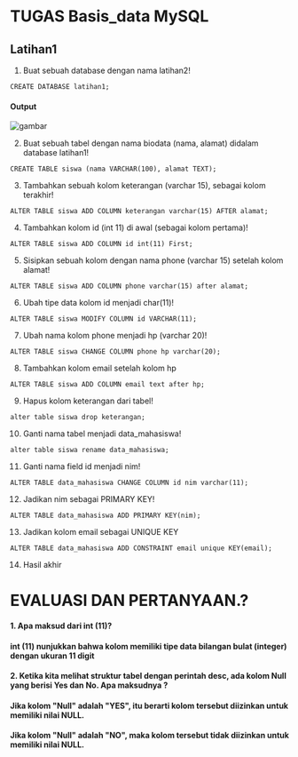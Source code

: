 # TUGAS Basis_data MySQL
## Latihan1

1. Buat sebuah database dengan nama latihan2!
``` 
CREATE DATABASE latihan1;
```
#### Output 
![gambar](gambar/1.png)

2. Buat sebuah tabel dengan nama biodata (nama, alamat) didalam
database latihan1!
```
CREATE TABLE siswa (nama VARCHAR(100), alamat TEXT);
```
3. Tambahkan sebuah kolom keterangan (varchar 15), sebagai kolom
terakhir!
```
ALTER TABLE siswa ADD COLUMN keterangan varchar(15) AFTER alamat;
```

4. Tambahkan kolom id (int 11) di awal (sebagai kolom pertama)!
```
ALTER TABLE siswa ADD COLUMN id int(11) First;
```

5. Sisipkan sebuah kolom dengan nama phone (varchar 15) setelah
kolom alamat!
```
ALTER TABLE siswa ADD COLUMN phone varchar(15) after alamat;
```


6. Ubah tipe data kolom id menjadi char(11)!
```
ALTER TABLE siswa MODIFY COLUMN id VARCHAR(11);
```

7. Ubah nama kolom phone menjadi hp (varchar 20)!
```
ALTER TABLE siswa CHANGE COLUMN phone hp varchar(20);
```

8. Tambahkan kolom email setelah kolom hp
```
ALTER TABLE siswa ADD COLUMN email text after hp;
```

9. Hapus kolom keterangan dari tabel!
```
alter table siswa drop keterangan;
```

10. Ganti nama tabel menjadi data_mahasiswa!
```
alter table siswa rename data_mahasiswa;
```


11. Ganti nama field id menjadi nim!
```
ALTER TABLE data_mahasiswa CHANGE COLUMN id nim varchar(11);
```

12. Jadikan nim sebagai PRIMARY KEY!
```
ALTER TABLE data_mahasiswa ADD PRIMARY KEY(nim);
```


13. Jadikan kolom email sebagai UNIQUE KEY
```
ALTER TABLE data_mahasiswa ADD CONSTRAINT email unique KEY(email);
```
14. Hasil akhir



# EVALUASI DAN PERTANYAAN.?
#### 1. Apa maksud dari int (11)?
#### int (11) nunjukkan bahwa kolom memiliki tipe data bilangan bulat (integer) dengan ukuran 11 digit 

#### 2. Ketika kita melihat struktur tabel dengan perintah desc, ada kolom Null yang berisi Yes dan No. Apa maksudnya ?

#### Jika kolom "Null" adalah "YES", itu berarti kolom tersebut diizinkan untuk memiliki nilai NULL.

#### Jika kolom "Null" adalah "NO", maka kolom tersebut tidak diizinkan untuk memiliki nilai NULL.

